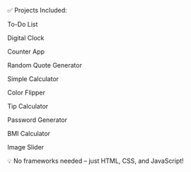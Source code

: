 ✅ Projects Included:

To-Do List

Digital Clock

Counter App

Random Quote Generator

Simple Calculator

Color Flipper

Tip Calculator

Password Generator

BMI Calculator

Image Slider

💡 No frameworks needed – just HTML, CSS, and JavaScript!
